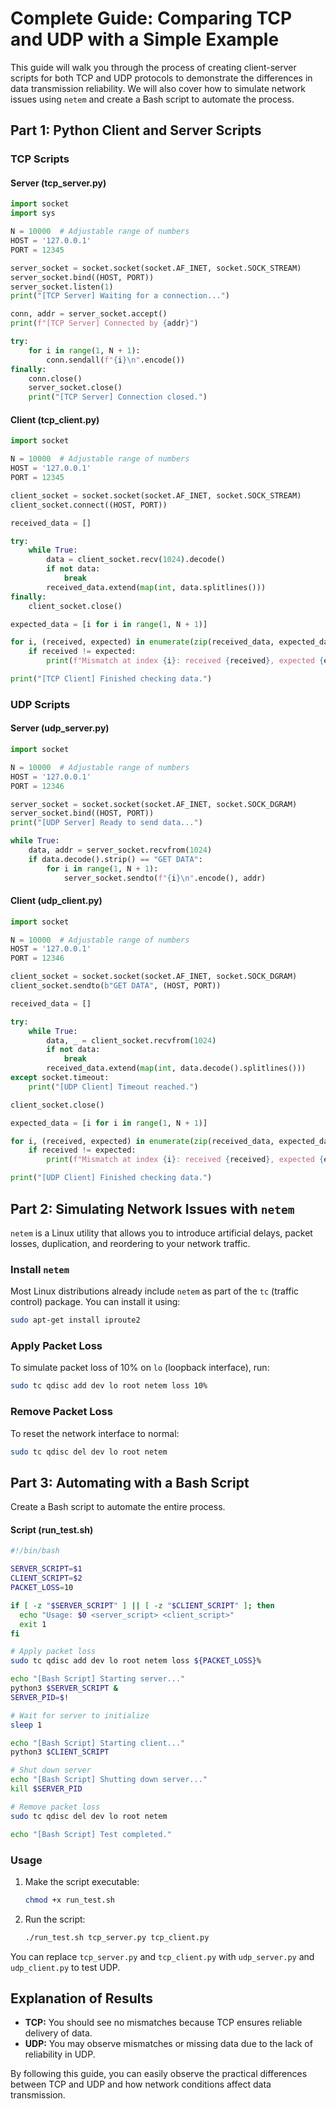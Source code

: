 # Complete Guide: Comparing TCP and UDP with a Simple Example

This guide will walk you through the process of creating client-server scripts for both TCP and UDP protocols to demonstrate the differences in data transmission reliability. We will also cover how to simulate network issues using `netem` and create a Bash script to automate the process.

## Part 1: Python Client and Server Scripts

### TCP Scripts
#### Server (tcp_server.py)
```python
import socket
import sys

N = 10000  # Adjustable range of numbers
HOST = '127.0.0.1'
PORT = 12345

server_socket = socket.socket(socket.AF_INET, socket.SOCK_STREAM)
server_socket.bind((HOST, PORT))
server_socket.listen(1)
print("[TCP Server] Waiting for a connection...")

conn, addr = server_socket.accept()
print(f"[TCP Server] Connected by {addr}")

try:
    for i in range(1, N + 1):
        conn.sendall(f"{i}\n".encode())
finally:
    conn.close()
    server_socket.close()
    print("[TCP Server] Connection closed.")
```

#### Client (tcp_client.py)
```python
import socket

N = 10000  # Adjustable range of numbers
HOST = '127.0.0.1'
PORT = 12345

client_socket = socket.socket(socket.AF_INET, socket.SOCK_STREAM)
client_socket.connect((HOST, PORT))

received_data = []

try:
    while True:
        data = client_socket.recv(1024).decode()
        if not data:
            break
        received_data.extend(map(int, data.splitlines()))
finally:
    client_socket.close()

expected_data = [i for i in range(1, N + 1)]

for i, (received, expected) in enumerate(zip(received_data, expected_data)):
    if received != expected:
        print(f"Mismatch at index {i}: received {received}, expected {expected}")

print("[TCP Client] Finished checking data.")
```

### UDP Scripts
#### Server (udp_server.py)
```python
import socket

N = 10000  # Adjustable range of numbers
HOST = '127.0.0.1'
PORT = 12346

server_socket = socket.socket(socket.AF_INET, socket.SOCK_DGRAM)
server_socket.bind((HOST, PORT))
print("[UDP Server] Ready to send data...")

while True:
    data, addr = server_socket.recvfrom(1024)
    if data.decode().strip() == "GET DATA":
        for i in range(1, N + 1):
            server_socket.sendto(f"{i}\n".encode(), addr)
```

#### Client (udp_client.py)
```python
import socket

N = 10000  # Adjustable range of numbers
HOST = '127.0.0.1'
PORT = 12346

client_socket = socket.socket(socket.AF_INET, socket.SOCK_DGRAM)
client_socket.sendto(b"GET DATA", (HOST, PORT))

received_data = []

try:
    while True:
        data, _ = client_socket.recvfrom(1024)
        if not data:
            break
        received_data.extend(map(int, data.decode().splitlines()))
except socket.timeout:
    print("[UDP Client] Timeout reached.")

client_socket.close()

expected_data = [i for i in range(1, N + 1)]

for i, (received, expected) in enumerate(zip(received_data, expected_data)):
    if received != expected:
        print(f"Mismatch at index {i}: received {received}, expected {expected}")

print("[UDP Client] Finished checking data.")
```

## Part 2: Simulating Network Issues with `netem`

`netem` is a Linux utility that allows you to introduce artificial delays, packet losses, duplication, and reordering to your network traffic.

### Install `netem`
Most Linux distributions already include `netem` as part of the `tc` (traffic control) package. You can install it using:
```bash
sudo apt-get install iproute2
```

### Apply Packet Loss
To simulate packet loss of 10% on `lo` (loopback interface), run:
```bash
sudo tc qdisc add dev lo root netem loss 10%
```

### Remove Packet Loss
To reset the network interface to normal:
```bash
sudo tc qdisc del dev lo root netem
```

## Part 3: Automating with a Bash Script
Create a Bash script to automate the entire process.

#### Script (run_test.sh)
```bash
#!/bin/bash

SERVER_SCRIPT=$1
CLIENT_SCRIPT=$2
PACKET_LOSS=10

if [ -z "$SERVER_SCRIPT" ] || [ -z "$CLIENT_SCRIPT" ]; then
  echo "Usage: $0 <server_script> <client_script>"
  exit 1
fi

# Apply packet loss
sudo tc qdisc add dev lo root netem loss ${PACKET_LOSS}%

echo "[Bash Script] Starting server..."
python3 $SERVER_SCRIPT &
SERVER_PID=$!

# Wait for server to initialize
sleep 1

echo "[Bash Script] Starting client..."
python3 $CLIENT_SCRIPT

# Shut down server
echo "[Bash Script] Shutting down server..."
kill $SERVER_PID

# Remove packet loss
sudo tc qdisc del dev lo root netem

echo "[Bash Script] Test completed."
```

### Usage
1. Make the script executable:
   ```bash
   chmod +x run_test.sh
   ```
2. Run the script:
   ```bash
   ./run_test.sh tcp_server.py tcp_client.py
   ```

You can replace `tcp_server.py` and `tcp_client.py` with `udp_server.py` and `udp_client.py` to test UDP.

## Explanation of Results
- **TCP:** You should see no mismatches because TCP ensures reliable delivery of data.
- **UDP:** You may observe mismatches or missing data due to the lack of reliability in UDP.

By following this guide, you can easily observe the practical differences between TCP and UDP and how network conditions affect data transmission.

